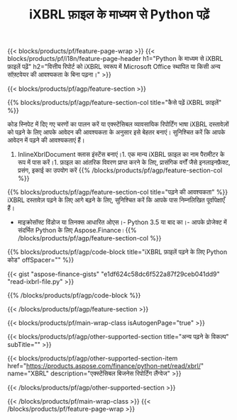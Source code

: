 ﻿---
title: iXBRL फ़ाइल के माध्यम से Python पढ़ें
description: iXBRL फ़ाइल पढ़ने के लिए नमूना कोड। Python आधारित एप्लिकेशन में बैच iXBRL फ़ाइलें पढ़ने के लिए API उदाहरण कोड का उपयोग करें। 
url: /hi/python-net/read/ixbrl/
family: finance
platformtag: python
feature: read
informat: iXBRL
outformat: 
otherformats: 
---
{{< blocks/products/pf/feature-page-wrap >}}
{{< blocks/products/pf/i18n/feature-page-header h1="Python के माध्यम से iXBRL फ़ाइलें पढ़ें" h2="वित्तीय रिपोर्ट को iXBRL स्वरूप में Microsoft Office स्थापित या किसी अन्य सॉफ़्टवेयर की आवश्यकता के बिना पढ़ना।" >}}

{{< blocks/products/pf/agp/feature-section >}}

{{% blocks/products/pf/agp/feature-section-col title="कैसे पढ़ें iXBRL फ़ाइलें" %}}

कोड स्निपेट में दिए गए चरणों का पालन करें या एक्स्टेंसिबल व्यावसायिक रिपोर्टिंग भाषा iXBRL दस्तावेज़ों को पढ़ने के लिए आपके आवेदन की आवश्यकता के अनुसार इसे बेहतर बनाएं। सुनिश्चित करें कि आपके आवेदन में पढ़ने की आवश्यकताएं हैं।

1. InlineXbrlDocument क्लास इंस्टेंस बनाएं।1. एक मान्य iXBRL फ़ाइल का नाम पैरामीटर के रूप में पास करें।1. फ़ाइल का आंतरिक विवरण प्राप्त करने के लिए, प्रासंगिक वर्गों जैसे इनलाइनफ़ैक्ट, प्रसंग, इकाई का उपयोग करें
{{% /blocks/products/pf/agp/feature-section-col %}}

{{% blocks/products/pf/agp/feature-section-col title="पढ़ने की आवश्यकता" %}}
iXBRL दस्तावेज़ पढ़ने के लिए आगे बढ़ने के लिए, सुनिश्चित करें कि आपके पास निम्नलिखित पूर्वापेक्षाएँ हैं। 
- माइक्रोसॉफ्ट विंडोज या लिनक्स आधारित ओएस।- Python 3.5 या बाद का।- आपके प्रोजेक्ट में संदर्भित Python के लिए Aspose.Finance।{{% /blocks/products/pf/agp/feature-section-col %}}

{{% blocks/products/pf/agp/code-block title="iXBRL फ़ाइलें पढ़ने के लिए Python कोड" offSpacer="" %}}

{{< gist "aspose-finance-gists" "e1df624c58dc6f522a87f29ceb041dd9" "read-ixbrl-file.py" >}}

{{% /blocks/products/pf/agp/code-block %}}

{{< /blocks/products/pf/agp/feature-section >}}

{{< blocks/products/pf/main-wrap-class isAutogenPage="true" >}}

{{< blocks/products/pf/agp/other-supported-section title="अन्य पढ़ने के विकल्प" subTitle="" >}}

{{< blocks/products/pf/agp/other-supported-section-item href="https://products.aspose.com/finance/python-net/read/xbrl/" name="XBRL" description="एक्स्टेंसिबल बिजनेस रिपोर्टिंग लैंग्वेज" >}}

{{< /blocks/products/pf/agp/other-supported-section >}}

{{< /blocks/products/pf/main-wrap-class >}}
{{< /blocks/products/pf/feature-page-wrap >}}